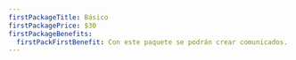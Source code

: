 ```yaml
---
firstPackageTitle: Básico
firstPackagePrice: $30
firstPackageBenefits:
  firstPackFirstBenefit: Con este paquete se podrán crear comunicados.
---
```


